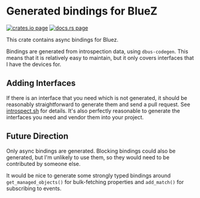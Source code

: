 # Generated bindings for BlueZ

[![crates.io page](https://img.shields.io/crates/v/bluez-generated.svg)](https://crates.io/crates/bluez-generated)
[![docs.rs page](https://docs.rs/bluez-generated/badge.svg)](https://docs.rs/bluez-generated)

This crate contains async bindings for Bluez.

Bindings are generated from introspection data, using `dbus-codegen`.
This means that it is relatively easy to maintain, but it only covers interfaces
that I have the devices for.

## Adding Interfaces

If there is an interface that you need which is not generated, it should be
reasonably straightforward to generate them and send a pull request. See
[introspect.sh](https://github.com/alsuren/mijia-homie/blob/master/bluez-generated/introspect.sh)
for details. It's also perfectly reasonable to generate the interfaces you need
and vendor them into your project.

## Future Direction

Only async bindings are generated. Blocking bindings could also be generated,
but I'm unlikely to use them, so they would need to be contributed by someone
else.

It would be nice to generate some strongly typed bindings around
`get_managed_objects()` for bulk-fetching properties and `add_match()` for
subscribing to events.
